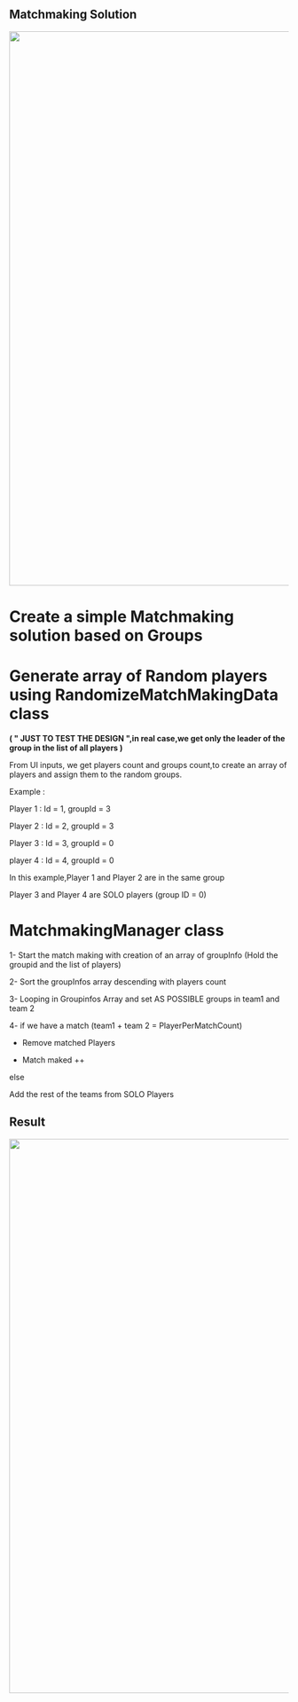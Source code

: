 ## Matchmaking Solution
<img src="https://github.com/Davancimeher/MatchmakingTest/blob/main/README.Assets/Matchmaking_Logic.PNG" width="1000">

# Create a simple Matchmaking solution based on Groups
# Generate array of Random players using RandomizeMatchMakingData class

__( " JUST TO TEST THE DESIGN ",in real case,we get only the leader of the group in the list of all players )__

  From UI inputs, we get players count and groups count,to create an array of players and assign them to the random 
  groups.
  
  Example :
  
  Player 1 : Id = 1, groupId = 3  
  
  Player 2 : Id = 2, groupId = 3  
  
  Player 3 : Id = 3, groupId = 0
  
  player 4 : Id = 4, groupId = 0
  
  In this example,Player 1 and Player 2 are in the same group
 
  Player 3 and Player 4 are SOLO players (group ID = 0)
  
# MatchmakingManager class

1- Start the match making with creation of an array of groupInfo (Hold the groupid and the list of players)

2- Sort the groupInfos array descending with players count

3- Looping in Groupinfos Array and set AS POSSIBLE groups in team1 and team 2

4- if we have a match (team1 + team 2 =  PlayerPerMatchCount)

   - Remove matched Players
   
   - Match maked ++
   
   else 
   
   Add the rest of the teams from SOLO Players
   
## Result

<img src="https://github.com/Davancimeher/MatchmakingTest/blob/main/README.Assets/Matchmaking_Output.PNG" width="1000">

 
